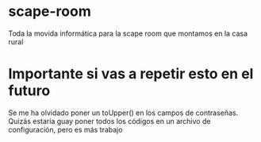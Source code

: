 # scape-room
Toda la movida informática para la scape room que montamos en la casa rural


# Importante si vas a repetir esto en el futuro
Se me ha olvidado poner un toUpper() en los campos de contraseñas.
Quizás estaría guay poner todos los códigos en un archivo de configuración, pero es más trabajo
